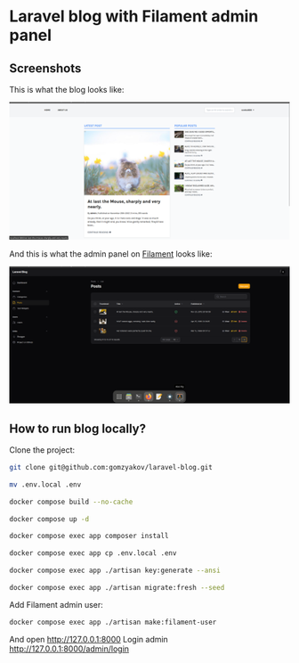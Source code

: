 # Laravel blog with Filament admin panel

## Screenshots

This is what the blog looks like:

![Laravel blog](./docs/screenshot-homepage.png)

And this is what the admin panel on [Filament](https://filamentphp.com) looks like:

![Filament admin panel](./docs/screenshot-admin-panel.png)

## How to run blog locally? 

Clone the project:

```bash
git clone git@github.com:gomzyakov/laravel-blog.git
```

```bash
mv .env.local .env 
```

```bash
docker compose build --no-cache
```

```bash
docker compose up -d
```

```bash
docker compose exec app composer install
```


```bash
docker compose exec app cp .env.local .env
```

```bash
docker compose exec app ./artisan key:generate --ansi
```


```bash
docker compose exec app ./artisan migrate:fresh --seed
```
Add Filament admin user:

```bash
docker compose exec app ./artisan make:filament-user
```

And open http://127.0.0.1:8000
Login admin http://127.0.0.1:8000/admin/login

